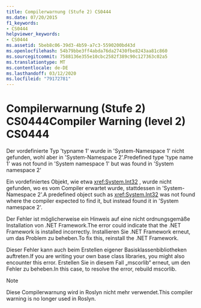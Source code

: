 ```yaml
---
title: Compilerwarnung (Stufe 2) CS0444
ms.date: 07/20/2015
f1_keywords:
- CS0444
helpviewer_keywords:
- CS0444
ms.assetid: 5beb8c06-39d3-4b59-a7c3-5590200bd43d
ms.openlocfilehash: 54b79bbe3ff4abda76da27430fbe8243aa81c860
ms.sourcegitcommit: 7588136e355e10cbc2582f389c90c127363c02a5
ms.translationtype: MT
ms.contentlocale: de-DE
ms.lasthandoff: 03/12/2020
ms.locfileid: "79172781"
---
```

# <a name="compiler-warning-level-2-cs0444"></a><span data-ttu-id="06606-102">Compilerwarnung (Stufe 2) CS0444</span><span class="sxs-lookup"><span data-stu-id="06606-102">Compiler Warning (level 2) CS0444</span></span>

<span data-ttu-id="06606-103">Der vordefinierte Typ 'typname 1' wurde in 'System-Namespace 1' nicht gefunden, wohl aber in 'System-Namespace 2'.</span><span class="sxs-lookup"><span data-stu-id="06606-103">Predefined type 'type name 1' was not found in 'System namespace 1' but was found in 'System namespace 2'</span></span>

 <span data-ttu-id="06606-104">Ein vordefiniertes Objekt, wie etwa <xref:System.Int32> , wurde nicht gefunden, wo es vom Compiler erwartet wurde, stattdessen in 'System-Namespace 2'.</span><span class="sxs-lookup"><span data-stu-id="06606-104">A predefined object such as <xref:System.Int32> was not found where the compiler expected to find it, but instead found it in 'System namespace 2'.</span></span>

 <span data-ttu-id="06606-105">Der Fehler ist möglicherweise ein Hinweis auf eine nicht ordnungsgemäße Installation von .NET Framework.</span><span class="sxs-lookup"><span data-stu-id="06606-105">The error could indicate that the .NET Framework is installed incorrectly.</span></span> <span data-ttu-id="06606-106">Installieren Sie .NET Framework erneut, um das Problem zu beheben.</span><span class="sxs-lookup"><span data-stu-id="06606-106">To fix this, reinstall the .NET Framework.</span></span>

 <span data-ttu-id="06606-107">Dieser Fehler kann auch beim Erstellen eigener Basisklassenbibliotheken auftreten.</span><span class="sxs-lookup"><span data-stu-id="06606-107">If you are writing your own base class libraries, you might also encounter this error.</span></span> <span data-ttu-id="06606-108">Erstellen Sie in diesem Fall „mscorlib“ erneut, um den Fehler zu beheben.</span><span class="sxs-lookup"><span data-stu-id="06606-108">In this case, to resolve the error, rebuild mscorlib.</span></span>

> [!NOTE]
> <span data-ttu-id="06606-109">Diese Compilerwarnung wird in Roslyn nicht mehr verwendet.</span><span class="sxs-lookup"><span data-stu-id="06606-109">This compiler warning is no longer used in Roslyn.</span></span>
